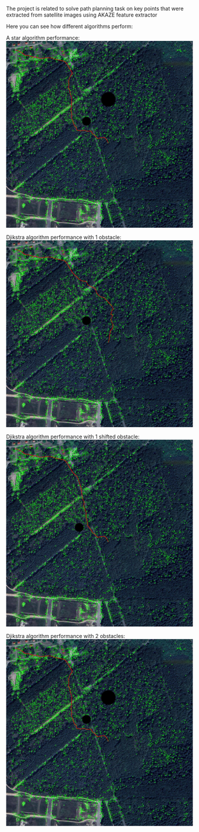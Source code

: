 The project is related to solve path planning task on key points that were extracted from satellite images using AKAZE feature extractor

Here you can see how different algorithms perform:

A star algorithm performance:
![Astar](pathPlanningAstarWithObstacle1.jpg)

Djikstra algorithm performance with 1 obstacle:
![Djikstra1](pathPlanningDjikstraWithObstacle1.jpg)

Djikstra algorithm performance with 1 shifted obstacle:
![Djikstra2](pathPlanningDjikstraWithObstacle2.jpg)

Djikstra algorithm performance with 2 obstacles:
![Djikstra3](pathPlanningDjikstraWithObstacle3.jpg)
